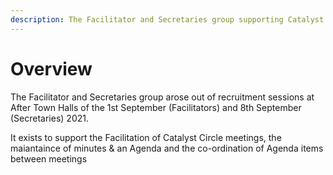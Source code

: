```yaml
---
description: The Facilitator and Secretaries group supporting Catalyst Circle
---
```


# Overview

The Facilitator and Secretaries group arose out of recruitment sessions at After Town Halls of the 1st September \(Facilitators\) and 8th September \(Secretaries\) 2021. 

It exists to support the Facilitation of Catalyst Circle meetings, the maiantaince of minutes & an Agenda and the co-ordination of Agenda items between meetings 



